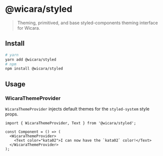 # @wicara/styled

> Theming, primitived, and base styled-components theming interface for Wicara.

## Install

```sh
# yarn
yarn add @wicara/styled
# npm
npm install @wicara/styled
```

## Usage

### WicaraThemeProvider

`WicaraThemeProvider` injects default themes for the `styled-system` style props.

```tsx
import { WicaraThemeProvider, Text } from '@wicara/styled';

const Component = () => (
  <WicaraThemeProvider>
    <Text color="kata02">I can now have the `kata02` color!</Text>
  </WicaraThemeProvider>
);
```
